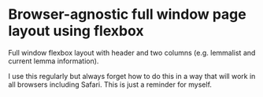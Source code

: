 # Browser-agnostic full window page layout using flexbox

Full window flexbox layout with header and two columns (e.g. lemmalist and current lemma information).

I use this regularly but always forget how to do this in a way that will work in all browsers including Safari. This is just a reminder for myself.
